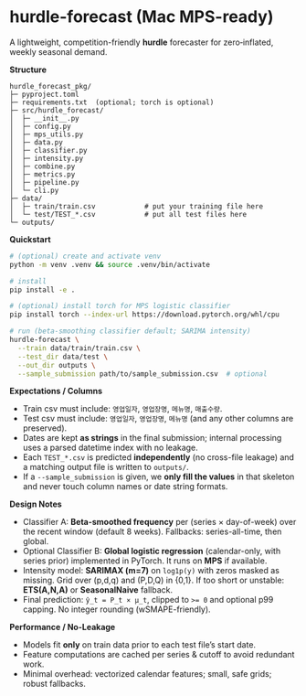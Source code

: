 # hurdle-forecast (Mac MPS-ready)

A lightweight, competition-friendly **hurdle** forecaster for zero‑inflated, weekly seasonal demand.

**Structure**
```
hurdle_forecast_pkg/
├─ pyproject.toml
├─ requirements.txt  (optional; torch is optional)
├─ src/hurdle_forecast/
│  ├─ __init__.py
│  ├─ config.py
│  ├─ mps_utils.py
│  ├─ data.py
│  ├─ classifier.py
│  ├─ intensity.py
│  ├─ combine.py
│  ├─ metrics.py
│  ├─ pipeline.py
│  └─ cli.py
├─ data/
│  ├─ train/train.csv            # put your training file here
│  └─ test/TEST_*.csv            # put all test files here
└─ outputs/
```

**Quickstart**
```bash
# (optional) create and activate venv
python -m venv .venv && source .venv/bin/activate

# install
pip install -e .

# (optional) install torch for MPS logistic classifier
pip install torch --index-url https://download.pytorch.org/whl/cpu

# run (beta-smoothing classifier default; SARIMA intensity)
hurdle-forecast \
  --train data/train/train.csv \
  --test_dir data/test \
  --out_dir outputs \
  --sample_submission path/to/sample_submission.csv  # optional
```

**Expectations / Columns**
- Train csv must include: `영업일자`, `영업장명`, `메뉴명`, `매출수량`.
- Test csv must include: `영업일자`, `영업장명`, `메뉴명` (and any other columns are preserved).
- Dates are kept **as strings** in the final submission; internal processing uses a parsed datetime index with no leakage.
- Each `TEST_*.csv` is predicted **independently** (no cross-file leakage) and a matching output file is written to `outputs/`.
- If a `--sample_submission` is given, we **only fill the values** in that skeleton and never touch column names or date string formats.

**Design Notes**
- Classifier A: **Beta-smoothed frequency** per (series × day-of-week) over the recent window (default 8 weeks). Fallbacks: series-all-time, then global.
- Optional Classifier B: **Global logistic regression** (calendar-only, with series prior) implemented in PyTorch. It runs on **MPS** if available.
- Intensity model: **SARIMAX (m=7)** on `log1p(y)` with zeros masked as missing. Grid over (p,d,q) and (P,D,Q) in {0,1}. If too short or unstable: **ETS(A,N,A)** or **SeasonalNaive** fallback.
- Final prediction: `ŷ_t = P_t × μ_t`, clipped to `>= 0` and optional p99 capping. No integer rounding (wSMAPE-friendly).

**Performance / No-Leakage**
- Models fit **only** on train data prior to each test file’s start date.
- Feature computations are cached per series & cutoff to avoid redundant work.
- Minimal overhead: vectorized calendar features; small, safe grids; robust fallbacks.
